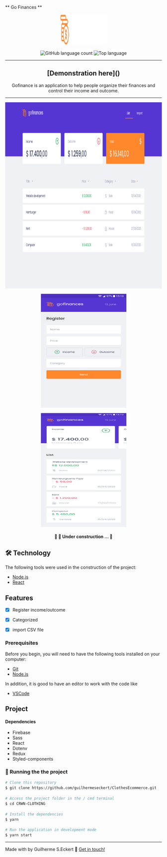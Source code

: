  ** Go Finances **


<p align="center">
  <img width="150" height="100" src="img/logo.svg">
</p>

<p align="center">
  <img alt="GitHub language count" src="https://img.shields.io/github/languages/count/commonality/readme-inspector.svg">
  <img alt="Top language" src="https://img.shields.io/github/languages/top/commonality/readme-inspector.svg">
</p>

---

<h2 align="center">
   [Demonstration here]()
</h2>

<div align="center">
  Gofinance is an application to help people organize their finances and control their income and outcome.
</div>


---

 <p align="center">
  <img width="580" height="600" src="img/web.png">
</p>

<p align="center">
  <img width="275" height="367" src="img/mobile.png">
</p>

<p align="center">
  <img width="275" height="367" src="img/mobile_1.png">
</p>


</div>

<h4 align="center">
	🚧  🚀 Under  construction ...  🚧
</h4>


## 🛠 Technology

The following tools were used in the construction of the project:

- [Node.js](https://nodejs.org/en/)
- [React](https://pt-br.reactjs.org/)


## Features

- [x] Register income/outcome
- [x] Categorized
- [x] import CSV file





### Prerequisites

Before you begin, you will need to have the following tools installed on your computer:

 - [Git](https://git-scm.com)
 - [Node.js](https://nodejs.org/en/)

In addition, it is good to have an editor to work with the code like

 - [VSCode](https://code.visualstudio.com/)


## Project


#### Dependencies

- Firebase
- Sass
- React
- Dotenv
- Redux
- Styled-components



### 🎲 Running the the project

``` bash
# Clone this repository
$ git clone https://github.com/guilhermeseckert/ClothesEcommerce.git

# Access the project folder in the / cmd terminal
$ cd CRWN-CLOTHING

# Install the dependencies
$ yarn

# Run the application in development mode
$ yarn start

```



---
Made with by Guilherme S.Eckert :wave: [Get in touch!](https://www.linkedin.com/in/guilherme-eckert/)
